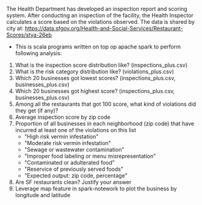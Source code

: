 The Health Department has developed an inspection report and scoring system. After conducting an inspection of the facility, the Health Inspector calculates a score based on the violations observed. The data is shared by city at: https://data.sfgov.org/Health-and-Social-Services/Restaurant-Scores/stya-26eb

* This is scala programs written on top op apache spark to perform following analysis:

1. What is the inspection score distribution like? (inspections_plus.csv)
2. What is the risk category distribution like? (violations_plus.csv)
3. Which 20 businesses got lowest scores? (inspections_plus.csv, businesses_plus.csv)
4. Which 20 businesses got highest score? (inspections_plus.csv, businesses_plus.csv)
5. Among all the restaurants that got 100 score, what kind of violations did they get (if any)?
6. Average inspection score by zip code
7. Proportion of all businesses in each neighborhood (zip code) that have incurred at least one of the violations on this list
    * "High risk vermin infestation"
    * "Moderate risk vermin infestation"
    * "Sewage or wastewater contamination”
    * "Improper food labeling or menu misrepresentation"
    * "Contaminated or adulterated food”
    * "Reservice of previously served foods"
    * "Expected output: zip code, percentage"
8. Are SF restaurants clean? Justify your answer
9. Leverage map feature in spark-notework to plot the business by longitude and latitude
